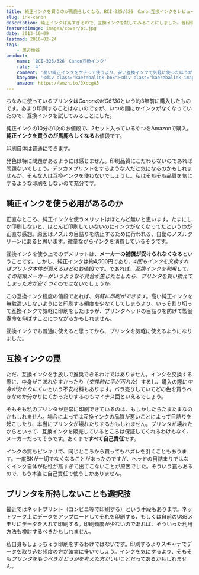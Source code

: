 ```yaml
---
title: 純正インクを買うのが馬鹿らしくなる、BCI-325/326　Canon互換インクをレビュー
slug: ink-canon
description: 純正インクは高すぎるので、互換インクを試してみることにしました。普段使いには問題ない品質だと思います。純正インクで無駄遣いしないように気を使って節約するより、互換インクで気軽に印刷した方がプリンタにとってもいいのかもしれないなと思いました。
featuredimage: images/cover/pc.jpg
date: 2013-10-09
lastmod: 2016-02-24
tags: 
    - 周辺機器
product:
    name: 'BCI-325/326　Canon互換インク'
    rate: '4'
    comment: '高い純正インクをケチって使うより、安い互換インクで気軽に使ったほうがいい気がする。'
    kaeyome: '<div class="kaerebalink-box"><div class="kaerebalink-image"><a href="https://www.amazon.co.jp/exec/obidos/ASIN/B0083PXCGS/illusionspace-22/ref=nosim/" rel="nofollow" target="_blank"><img src="https://ecx.images-amazon.com/images/I/51vHebBUt6L._SL160_.jpg" style="border: none;" /></a></div><div class="kaerebalink-info"><div class="kaerebalink-name"><a href="https://www.amazon.co.jp/exec/obidos/ASIN/B0083PXCGS/illusionspace-22/ref=nosim/" rel="nofollow" target="_blank">【BCI-325/326canon互換インク】6色セット×2パック</a><div class="kaerebalink-powered-date">posted with <a href="https://kaereba.com" rel="nofollow" target="_blank">カエレバ</a></div></div><div class="kaerebalink-detail"> ノーブランド     </div><div class="kaerebalink-link1"><div class="shoplinkamazon"><a href="https://www.amazon.co.jp/gp/search?keywords=BCI-325%2F326%81%40canon%81%40%8C%DD%8A%B7%83C%83%93%83N%81%406%90F%83Z%83b%83g%81%7E2%83p%83b%83N&__mk_ja_JP=%83J%83%5E%83J%83i&tag=illusionspace-22" rel="nofollow" target="_blank" title="アマゾン" >Amazonで購入</a></div><div class="shoplinkrakuten"><a href="https://hb.afl.rakuten.co.jp/hgc/0e95387f.f2aef20d.0e953880.25e412bd/?pc=http%3A%2F%2Fsearch.rakuten.co.jp%2Fsearch%2Fmall%2FBCI-325%252F326%25E3%2580%2580canon%25E3%2580%2580%25E4%25BA%2592%25E6%258F%259B%25E3%2582%25A4%25E3%2583%25B3%25E3%2582%25AF%25E3%2580%25806%25E8%2589%25B2%25E3%2582%25BB%25E3%2583%2583%25E3%2583%2588%25C3%25972%25E3%2583%2591%25E3%2583%2583%25E3%2582%25AF%2F-%2Ff.1-p.1-s.1-sf.0-st.A-v.2%3Fx%3D0%26scid%3Daf_ich_link_urltxt%26m%3Dhttp%3A%2F%2Fm.rakuten.co.jp%2F" rel="nofollow" target="_blank" title="楽天市場" >楽天市場で購入</a></div></div></div><div class="booklink-footer" style="clear: left"></div></div>'
    amazon: https://amzn.to/3XccgA5
---
```


ちなみに使っているプリンタは<em>CanonのMG6130</em>という約3年前に購入したものです。あまり印刷することはないのですが、いつの間にかインクがなくなっていたので、互換インクを試してみることにした。

純正インクの10分の1次のお値段で、2セット入っているやつをAmazonで購入。<strong>純正インクを買うのが馬鹿らしくなる</strong>お値段です。

印刷自体は普通にできます。

発色は特に問題があるようには感じません。印刷品質にこだわらないのであれば問題ないでしょう。デジカメプリントをするような人だと気になるのかもしれませんが、そんな人は互換インクを使わないでしょうし。私はそもそも品質を気にするような印刷をしないので充分です。

## 純正インクを使う必用があるのか


正直なところ、純正インクを使うメリットはほとんど無いと思います。たまにしか印刷しないと、ほとんど印刷していないのにインクがなくなってたというのが正直な感想。原因はノズルの目詰りを防止するために行われる、自動のノズルクリーンにあると思います。微量ながらインクを消費しているそうです。

互換インクを使う上でのデメリットは、<strong>メーカーの補償が受けられなくなる</strong>ということです。しかし、純正インクは約4,500円であり、<em>4回もインクを交換すればプリンタ本体が買えるほど</em>のお値段です。であれば、<em>互換インクを利用して、その結果メーカーがいうような不具合が生じたとしたら、プリンタを買い換えてしまった方が安くつく</em>のではないでしょうか。

この互換インク程度の値段であれば、<em>気軽に印刷ができます</em>。高い純正インクを無駄遣いしないようにと印刷する頻度を少なくしてしまうより、いっそ割り切って互換インクで気軽に印刷をしたほうが、プリンタヘッドの目詰りを防げて製品寿命を伸ばすことにつながるかもしれません。

互換インクでも普通に使えると思ってから、プリンタを気軽に使えるようになりました。

## 互換インクの罠


ただ、互換インクを手放しで推奨できるわけではありません。インクを交換する際に、中身がこぼれやすかったり（<em>交換時に手が汚れた</em>）するし、購入の際に<em>中身が分かりにくい</em>という不安材料もあります。バラ売りしていてどの色を買うべきなのか分かりにくかったりするのもマイナス面といえるでしょう。

そもそも私のプリンタが正常に印刷できているのは、もしかしたらたまたまなのかもしれません。場合によっては互換インクの品質が悪いことによって目詰りを起こしたり、本当にプリンタが壊れたりするかもしれません。プリンタが壊れたからといって、互換インクを販売しているところは保証してくれるわけもなく、メーカーだってそうです。あくまで<strong>すべて自己責任</strong>です。

インクの質もピンキリで、同じところから買ってもハズレを引くこともあります。一度BKが一切でなくなることがあったのですが、ヘッドの目詰まりではなくインク自体が粘性が高すぎて出てこないことが原因でした。そういう罠もあるので、もう本当に自己責任で使うしかありません。


## プリンタを所持しないことも選択肢


最近ではネットプリント（コンビニ等で印刷する）という手段もあります。ネットワーク上にデータをアップロードしてそれを印刷する、もしくは自前のUSBメモリにデータを入れて印刷する。印刷頻度が少ないのであれば、そういった利用方法も検討するべきかもしれません。

私自身もしょっちゅう印刷をするわけではないです。印刷するよりスキャナでデータを取り込む頻度の方が確実に多いでしょう。インクを気にするより、そもそも<em>プリンタをもつべきかどうかを考えた方がいい</em>ことだってあるかもしれません。
